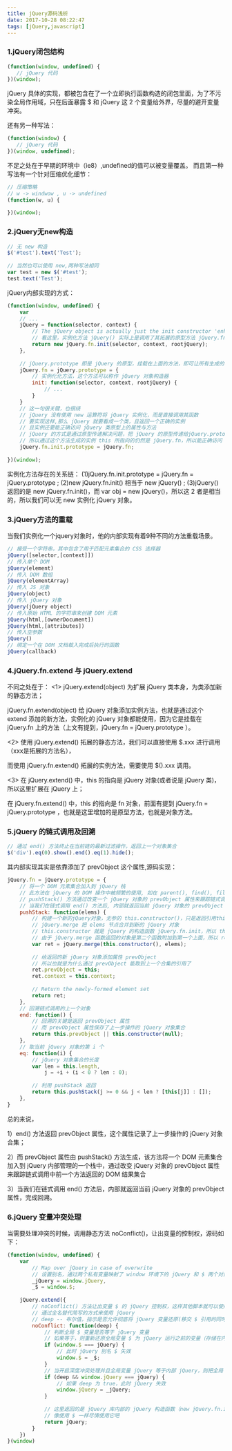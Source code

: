 ```yaml
---
title: jQuery源码浅析
date: 2017-10-28 08:22:47
tags: [jQuery,javascript]
---
```


### 1.jQuery闭包结构

```javascript
(function(window, undefined) {
   // jQuery 代码
})(window);
```
jQuery 具体的实现，都被包含在了一个立即执行函数构造的闭包里面，为了不污染全局作用域，只在后面暴露 $ 和 jQuery 这 2 个变量给外界，尽量的避开变量冲突。

还有另一种写法：
```javascript
(function(window) {
   // jQuery 代码
})(window, undefined);
```
不足之处在于早期的环境中（ie8）,undefined的值可以被变量覆盖。
而且第一种写法有一个针对压缩优化细节：
```javascript
// 压缩策略
// w -> windwow , u -> undefined
(function(w, u) {
 
})(window);
```

### 2.jQuery无new构造
```javascript
// 无 new 构造
$('#test').text('Test');
 
// 当然也可以使用 new,两种写法相同
var test = new $('#test');
test.text('Test');
```
jQuery内部实现的方式：
```javascript
(function(window, undefined) {
    var
    // ...
    jQuery = function(selector, context) {
        // The jQuery object is actually just the init constructor 'enhanced'
        // 看这里，实例化方法 jQuery() 实际上是调用了其拓展的原型方法 jQuery.fn.init
        return new jQuery.fn.init(selector, context, rootjQuery);
    },
 
    // jQuery.prototype 即是 jQuery 的原型，挂载在上面的方法，即可让所有生成的 jQuery 对象使用
    jQuery.fn = jQuery.prototype = {
        // 实例化化方法，这个方法可以称作 jQuery 对象构造器
        init: function(selector, context, rootjQuery) {
            // ...
        }
    }
    // 这一句很关键，也很绕
    // jQuery 没有使用 new 运算符将 jQuery 实例化，而是直接调用其函数
    // 要实现这样,那么 jQuery 就要看成一个类，且返回一个正确的实例
    // 且实例还要能正确访问 jQuery 类原型上的属性与方法
    // jQuery 的方式是通过原型传递解决问题，把 jQuery 的原型传递给jQuery.prototype.init.prototype
    // 所以通过这个方法生成的实例 this 所指向的仍然是 jQuery.fn，所以能正确访问 jQuery 类原型上的属性与方法
    jQuery.fn.init.prototype = jQuery.fn;
 
})(window);
```
实例化方法存在的关系链：
(1)jQuery.fn.init.prototype = jQuery.fn = jQuery.prototype ;
(2)new jQuery.fn.init() 相当于 new jQuery() ;
(3)jQuery() 返回的是 new jQuery.fn.init()，而 var obj = new jQuery()，所以这 2 者是相当的，所以我们可以无 new 实例化 jQuery 对象。

### 3.jQuery方法的重载
当我们实例化一个jquery对象时，他的内部实现有着9种不同的方法重载场景。
```javascript
// 接受一个字符串，其中包含了用于匹配元素集合的 CSS 选择器
jQuery([selector,[context]])
// 传入单个 DOM
jQuery(element)
// 传入 DOM 数组
jQuery(elementArray)
// 传入 JS 对象
jQuery(object)
// 传入 jQuery 对象
jQuery(jQuery object)
// 传入原始 HTML 的字符串来创建 DOM 元素
jQuery(html,[ownerDocument])
jQuery(html,[attributes])
// 传入空参数
jQuery()
// 绑定一个在 DOM 文档载入完成后执行的函数
jQuery(callback)
```

### 4.jQuery.fn.extend 与 jQuery.extend
不同之处在于：
<1>
jQuery.extend(object) 为扩展 jQuery 类本身，为类添加新的静态方法；

jQuery.fn.extend(object) 给 jQuery 对象添加实例方法，也就是通过这个 extend 添加的新方法，实例化的 jQuery 对象都能使用，因为它是挂载在 jQuery.fn 上的方法（上文有提到，jQuery.fn = jQuery.prototype ）。 

<2>
使用 jQuery.extend() 拓展的静态方法，我们可以直接使用 $.xxx 进行调用（xxx是拓展的方法名），

而使用 jQuery.fn.extend() 拓展的实例方法，需要使用 $().xxx 调用。

<3>
在 jQuery.extend() 中，this 的指向是 jQuery 对象(或者说是 jQuery 类)，所以这里扩展在 jQuery 上；

在 jQuery.fn.extend() 中，this 的指向是 fn 对象，前面有提到 jQuery.fn = jQuery.prototype ，也就是这里增加的是原型方法，也就是对象方法。


### 5.jQuery 的链式调用及回溯
```javascript
// 通过 end() 方法终止在当前链的最新过滤操作，返回上一个对象集合
$('div').eq(0).show().end().eq(1).hide();

```
其内部实现其实是依靠添加了 prevObject 这个属性,源码实现：
```javascript
jQuery.fn = jQuery.prototype = {
    // 将一个 DOM 元素集合加入到 jQuery 栈
    // 此方法在 jQuery 的 DOM 操作中被频繁的使用, 如在 parent(), find(), filter() 中
    // pushStack() 方法通过改变一个 jQuery 对象的 prevObject 属性来跟踪链式调用中前一个方法返回的 DOM 结果集合
    // 当我们在链式调用 end() 方法后, 内部就返回当前 jQuery 对象的 prevObject 属性
    pushStack: function(elems) {
        // 构建一个新的jQuery对象，无参的 this.constructor()，只是返回引用this
        // jQuery.merge 把 elems 节点合并到新的 jQuery 对象
        // this.constructor 就是 jQuery 的构造函数 jQuery.fn.init，所以 this.constructor() 返回一个 jQuery 对象
        // 由于 jQuery.merge 函数返回的对象是第二个函数附加到第一个上面，所以 ret 也是一个 jQuery 对象，这里可以解释为什么 pushStack 出入的 DOM 对象也可以用 CSS 方法进行操作
        var ret = jQuery.merge(this.constructor(), elems);
 
        // 给返回的新 jQuery 对象添加属性 prevObject
        // 所以也就是为什么通过 prevObject 能取到上一个合集的引用了
        ret.prevObject = this;
        ret.context = this.context;
 
        // Return the newly-formed element set
        return ret;
    },
    // 回溯链式调用的上一个对象
    end: function() {
        // 回溯的关键是返回 prevObject 属性
        // 而 prevObject 属性保存了上一步操作的 jQuery 对象集合
        return this.prevObject || this.constructor(null);
    },
    // 取当前 jQuery 对象的第 i 个
    eq: function(i) {
        // jQuery 对象集合的长度
        var len = this.length,
            j = +i + (i < 0 ? len : 0);
 
        // 利用 pushStack 返回
        return this.pushStack(j >= 0 && j < len ? [this[j]] : []);
    }, 
}

```
总的来说，

1）end() 方法返回 prevObject 属性，这个属性记录了上一步操作的 jQuery 对象合集；

2）而 prevObject 属性由 pushStack() 方法生成，该方法将一个 DOM 元素集合加入到 jQuery 内部管理的一个栈中，通过改变 jQuery 对象的 prevObject 属性来跟踪链式调用中前一个方法返回的 DOM 结果集合

3）当我们在链式调用 end() 方法后，内部就返回当前 jQuery 对象的 prevObject 属性，完成回溯。


### 6.jQuery 变量冲突处理
当需要处理冲突的时候，调用静态方法 noConflict()，让出变量的控制权，源码如下：
```javascript
(function(window, undefined) {
    var
        // Map over jQuery in case of overwrite
        // 设置别名，通过两个私有变量映射了 window 环境下的 jQuery 和 $ 两个对象，以防止变量被强行覆盖
        _jQuery = window.jQuery,
        _$ = window.$;
 
    jQuery.extend({
        // noConflict() 方法让出变量 $ 的 jQuery 控制权，这样其他脚本就可以使用它了
        // 通过全名替代简写的方式来使用 jQuery
        // deep -- 布尔值，指示是否允许彻底将 jQuery 变量还原(移交 $ 引用的同时是否移交 jQuery 对象本身)
        noConflict: function(deep) {
            // 判断全局 $ 变量是否等于 jQuery 变量
            // 如果等于，则重新还原全局变量 $ 为 jQuery 运行之前的变量（存储在内部变量 _$ 中）
            if (window.$ === jQuery) {
                // 此时 jQuery 别名 $ 失效
                window.$ = _$;
            }
            // 当开启深度冲突处理并且全局变量 jQuery 等于内部 jQuery，则把全局 jQuery 还原成之前的状况
            if (deep && window.jQuery === jQuery) {
                // 如果 deep 为 true，此时 jQuery 失效
                window.jQuery = _jQuery;
            }
 
            // 这里返回的是 jQuery 库内部的 jQuery 构造函数（new jQuery.fn.init()）
            // 像使用 $ 一样尽情使用它吧
            return jQuery;
        }
    })
}(window)
```




